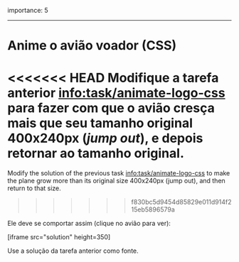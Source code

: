 importance: 5

---

# Anime o avião voador (CSS)

<<<<<<< HEAD
Modifique a tarefa anterior <info:task/animate-logo-css> para fazer com que o avião cresça mais que seu tamanho original 400x240px (*jump out*), e depois retornar ao tamanho original.
=======
Modify the solution of the previous task <info:task/animate-logo-css> to make the plane grow more than its original size 400x240px (jump out), and then return to that size.
>>>>>>> f830bc5d9454d85829e011d914f215eb5896579a

Ele deve se comportar assim (clique no avião para ver):

[iframe src="solution" height=350]

Use a solução da tarefa anterior como fonte.
